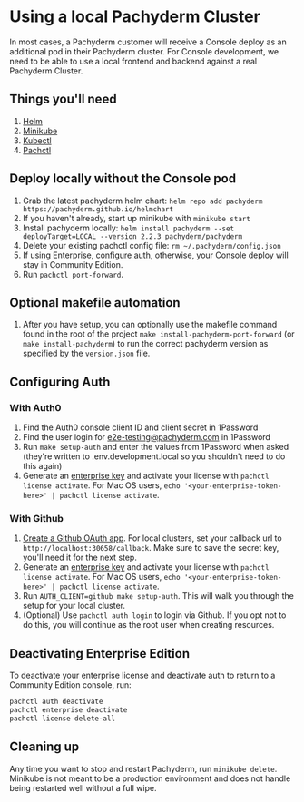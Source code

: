 # Using a local Pachyderm Cluster

In most cases, a Pachyderm customer will receive a Console deploy as an additional pod in their Pachyderm cluster. For Console development, we need to be able to use a local frontend and backend against a real Pachyderm Cluster.

## Things you'll need

1. [Helm](https://helm.sh/docs/intro/install/)
1. [Minikube](https://minikube.sigs.k8s.io/docs/start/)
1. [Kubectl](https://kubernetes.io/docs/tasks/tools/)
1. [Pachctl](https://docs.pachyderm.com/latest/getting-started/local-installation/#install-pachctl)

## Deploy locally without the Console pod

1. Grab the latest pachyderm helm chart: `helm repo add pachyderm https://pachyderm.github.io/helmchart`
1. If you haven't already, start up minikube with `minikube start`
1. Install pachyderm locally: `helm install pachyderm --set deployTarget=LOCAL --version 2.2.3 pachyderm/pachyderm`
1. Delete your existing pachctl config file: `rm ~/.pachyderm/config.json`
1. If using Enterprise, [configure auth](#with-auth0), otherwise, your Console deploy will stay in Community Edition.
1. Run `pachctl port-forward`.

## Optional makefile automation

1. After you have setup, you can optionally use the makefile command found in the root of the project `make install-pachyderm-port-forward` (or `make install-pachyderm`) to run the correct pachyderm version as specified by the `version.json` file.

## Configuring Auth

### With Auth0

1. Find the Auth0 console client ID and client secret in 1Password
1. Find the user login for e2e-testing@pachyderm.com in 1Password
1. Run `make setup-auth` and enter the values from 1Password when asked (they're written to .env.development.local so you shouldn't need to do this again)
1. Generate an [enterprise key](https://enterprise-token-gen.pachyderm.io/dev) and activate your license with `pachctl license activate`. For Mac OS users, `echo '<your-enterprise-token-here>' | pachctl license activate`.

### With Github

1. [Create a Github OAuth app](https://docs.github.com/en/developers/apps/creating-an-oauth-app). For local clusters, set your callback url to `http://localhost:30658/callback`. Make sure to save the secret key, you'll need it for the next step.
1. Generate an [enterprise key](https://enterprise-token-gen.pachyderm.io/dev) and activate your license with `pachctl license activate`. For Mac OS users, `echo '<your-enterprise-token-here>' | pachctl license activate`.
1. Run `AUTH_CLIENT=github make setup-auth`. This will walk you through the setup for your local cluster.
1. (Optional) Use `pachctl auth login` to login via Github. If you opt not to do this, you will continue as the root user when creating resources.

## Deactivating Enterprise Edition

To deactivate your enterprise license and deactivate auth to return to a Community Edition console, run:

```bash
pachctl auth deactivate
pachctl enterprise deactivate
pachctl license delete-all
```

## Cleaning up

Any time you want to stop and restart Pachyderm, run `minikube delete`. Minikube is not meant to be a production environment
and does not handle being restarted well without a full wipe.
